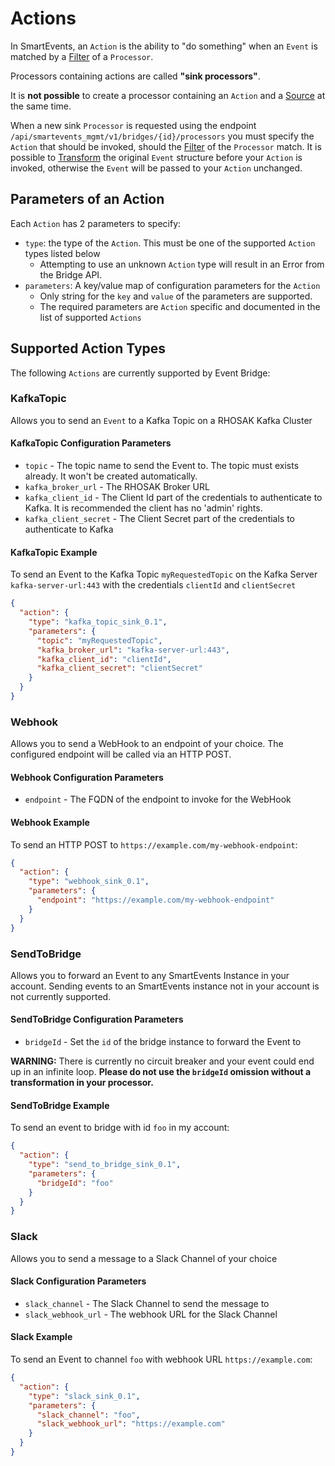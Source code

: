 # Actions

In SmartEvents, an `Action` is the ability to "do something" when an `Event` is matched by a [Filter](FILTERS.md) of a `Processor`.

Processors containing actions are called **"sink processors"**.

It is **not possible** to create a processor containing an `Action` and a [Source](SOURCES.md) at the same time.

When a new sink `Processor` is requested using the endpoint `/api/smartevents_mgmt/v1/bridges/{id}/processors` you must specify the `Action` that should be invoked, should the [Filter](FILTERS.md) of
the `Processor` match. It is possible to [Transform](TRANSFORMATIONS.md) the original `Event` structure before your `Action` is invoked, otherwise the `Event` will be passed to your `Action`
unchanged.

## Parameters of an Action

Each `Action` has 2 parameters to specify:

- `type`: the type of the `Action`. This must be one of the supported `Action` types listed below
    - Attempting to use an unknown `Action` type will result in an Error from the Bridge API.
- `parameters`: A key/value map of configuration parameters for the `Action`
    - Only string for the `key` and `value` of the parameters are supported.
    - The required parameters are `Action` specific and documented in the list of supported `Actions`

## Supported Action Types

The following `Actions` are currently supported by Event Bridge:

### KafkaTopic

Allows you to send an `Event` to a Kafka Topic on a RHOSAK Kafka Cluster

#### KafkaTopic Configuration Parameters

* `topic` - The topic name to send the Event to. The topic must exists already. It won't be created automatically.
* `kafka_broker_url` - The RHOSAK Broker URL
* `kafka_client_id` - The Client Id part of the credentials to authenticate to Kafka. It is recommended the client has no 'admin' rights. 
* `kafka_client_secret` - The Client Secret part of the credentials to authenticate to Kafka

#### KafkaTopic Example

To send an Event to the Kafka Topic `myRequestedTopic` on the Kafka Server `kafka-server-url:443` with the credentials `clientId` and `clientSecret`

```json
{
  "action": {
    "type": "kafka_topic_sink_0.1",
    "parameters": {
      "topic": "myRequestedTopic",
      "kafka_broker_url": "kafka-server-url:443",
      "kafka_client_id": "clientId",
      "kafka_client_secret": "clientSecret"
    }
  }
}
```

### Webhook

Allows you to send a WebHook to an endpoint of your choice. The configured endpoint will be called via an HTTP POST.

#### Webhook Configuration Parameters

- `endpoint` - The FQDN of the endpoint to invoke for the WebHook

#### Webhook Example

To send an HTTP POST to `https://example.com/my-webhook-endpoint`:

```json
{
  "action": {
    "type": "webhook_sink_0.1",
    "parameters": {
      "endpoint": "https://example.com/my-webhook-endpoint"
    }
  }
}
```

### SendToBridge

Allows you to forward an Event to any SmartEvents Instance in your account. Sending events to an SmartEvents instance not in your account is not currently supported.

#### SendToBridge Configuration Parameters

- `bridgeId` - Set the `id` of the bridge instance to forward the Event to

**WARNING:** There is currently no circuit breaker and your event could end up in an infinite loop.
**Please do not use the `bridgeId` omission without a transformation in your processor.**

#### SendToBridge Example

To send an event to bridge with id `foo` in my account:

```json
{
  "action": {
    "type": "send_to_bridge_sink_0.1",
    "parameters": {
      "bridgeId": "foo"
    }
  }
}
```

### Slack

Allows you to send a message to a Slack Channel of your choice

#### Slack Configuration Parameters

- `slack_channel` - The Slack Channel to send the message to
- `slack_webhook_url` - The webhook URL for the Slack Channel

#### Slack Example

To send an Event to channel `foo` with webhook URL `https://example.com`:

```json
{
  "action": {
    "type": "slack_sink_0.1",
    "parameters": {
      "slack_channel": "foo",
      "slack_webhook_url": "https://example.com"
    }
  }
}
```
